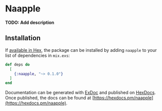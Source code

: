 # Naapple

**TODO: Add description**

## Installation

If [available in Hex](https://hex.pm/docs/publish), the package can be installed
by adding `naapple` to your list of dependencies in `mix.exs`:

```elixir
def deps do
  [
    {:naapple, "~> 0.1.0"}
  ]
end
```

Documentation can be generated with [ExDoc](https://github.com/elixir-lang/ex_doc)
and published on [HexDocs](https://hexdocs.pm). Once published, the docs can
be found at [https://hexdocs.pm/naapple](https://hexdocs.pm/naapple).

